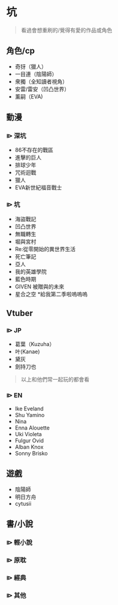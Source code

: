 # 坑

> 看過會想重刷的/覺得有愛的作品或角色
> 
## 角色/cp
* 奇犽（獵人）
* 一目連（陰陽師）
* 衆獨（全知讀者視角）
* 安雷/雷安（凹凸世界）
* 薰嗣（EVA)

## 動漫
### ⧐ 深坑
* 86不存在的戰區
* 進擊的巨人
* 排球少年
* 咒術迴戰
* 獵人
* EVA新世紀福音戰士


### ⧐ 坑
* 海盜戰記
* 凹凸世界
* 無職轉生
* 堀與宮村
* Re:從零開始的異世界生活
* 死亡筆記
* 亞人
* 我的英雄學院
* 藍色時期
* GIVEN 被贈與的未來
* 星合之空 *給我第二季啦嗚嗚嗚




## Vtuber
### ⧐ JP
* 葛葉（Kuzuha）
* 叶(Kanae)
* 黛灰
* 劍持刀也

> 以上和他們常一起玩的都會看

### ⧐ EN

* Ike Eveland
* Shu Yamino
* Nina
* Enna Alouette
* Uki Violeta
* Fulgur Ovid
* Alban Knox
* Sonny Brisko

## 遊戲
* 陰陽師
* 明日方舟
* cytusii



## 書/小說
### ⧐ 輕小說

### ⧐ 原耽

### ⧐ 經典

### ⧐ 其他